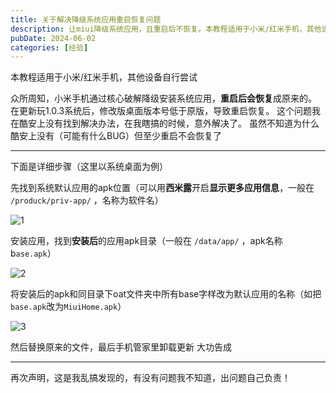 ```yaml
---
title: 关于解决降级系统应用重启恢复问题
description: 让miui降级系统应用，且重启后不恢复。本教程适用于小米/红米手机，其他设备自行尝试
pubDate: 2024-06-02
categories: [经验]
---
```


本教程适用于小米/红米手机，其他设备自行尝试


众所周知，小米手机通过核心破解降级安装系统应用，**重启后会恢复**成原来的。
在更新玩1.0.3系统后，修改版桌面版本号低于原版，导致重启恢复。
这个问题我在酷安上没有找到解决办法，在我瞎搞的时候，意外解决了。
虽然不知道为什么酷安上没有（可能有什么BUG）但至少重启不会恢复了


----------


下面是详细步骤（这里以系统桌面为例）

先找到系统默认应用的apk位置（可以用**西米露**开启**显示更多应用信息**，一般在 `/produck/priv-app/` ，名称为软件名）

![1](https://cdn.zhengweixin.top/img/blog/application-restart-recovery/1.jpg)

安装应用，找到**安装后**的应用apk目录（一般在 `/data/app/` ，apk名称b`ase.apk`）

![2](https://cdn.zhengweixin.top/img/blog/application-restart-recovery/2.jpg)

将安装后的apk和同目录下oat文件夹中所有base字样改为默认应用的名称（如把`base.apk`改为`MiuiHome.apk`）

![3](https://cdn.zhengweixin.top/img/blog/application-restart-recovery/3.jpg)

然后替换原来的文件，最后手机管家里卸载更新
大功告成


----------


再次声明，这是我乱搞发现的，有没有问题我不知道，出问题自己负责！